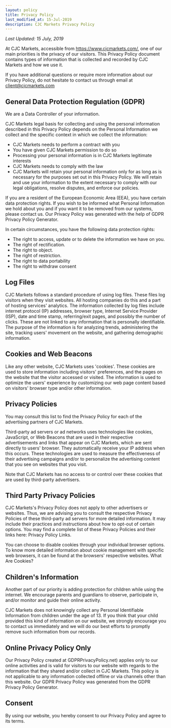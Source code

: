 ```yaml
---
layout: policy
title: Privacy Policy
last_modified_at: 15-Jul-2019
description: CJC Markets Privacy Policy
---
```

*Last Updated: 15 July, 2019* 

At CJC Markets, accessible from https://www.cjcmarkets.com/, one of our main priorities is the privacy of our visitors. This Privacy Policy document contains types of information that is collected and recorded by CJC Markets and how we use it.

If you have additional questions or require more information about our Privacy Policy, do not hesitate to contact us through email at client@cjcmarkets.com

## General Data Protection Regulation (GDPR)
We are a Data Controller of your information.

CJC Markets legal basis for collecting and using the personal information described in this Privacy Policy depends on the Personal Information we collect and the specific context in which we collect the information:

- CJC Markets needs to perform a contract with you
- You have given CJC Markets permission to do so
- Processing your personal information is in CJC Markets legitimate interests
- CJC Markets needs to comply with the law
- CJC Markets will retain your personal information only for as long as is necessary for the purposes set out in this Privacy Policy. We will retain and use your information to the extent necessary to comply with our legal obligations, resolve disputes, and enforce our policies.

If you are a resident of the European Economic Area (EEA), you have certain data protection rights. If you wish to be informed what Personal Information we hold about you and if you want it to be removed from our systems, please contact us. Our Privacy Policy was generated with the help of GDPR Privacy Policy Generator.

In certain circumstances, you have the following data protection rights:

- The right to access, update or to delete the information we have on you.
- The right of rectification.
- The right to object.
- The right of restriction.
- The right to data portability
- The right to withdraw consent

## Log Files
CJC Markets follows a standard procedure of using log files. These files log visitors when they visit websites. All hosting companies do this and a part of hosting services' analytics. The information collected by log files include internet protocol (IP) addresses, browser type, Internet Service Provider (ISP), date and time stamp, referring/exit pages, and possibly the number of clicks. These are not linked to any information that is personally identifiable. The purpose of the information is for analyzing trends, administering the site, tracking users' movement on the website, and gathering demographic information.

## Cookies and Web Beacons
Like any other website, CJC Markets uses 'cookies'. These cookies are used to store information including visitors' preferences, and the pages on the website that the visitor accessed or visited. The information is used to optimize the users' experience by customizing our web page content based on visitors' browser type and/or other information.

## Privacy Policies
You may consult this list to find the Privacy Policy for each of the advertising partners of CJC Markets.

Third-party ad servers or ad networks uses technologies like cookies, JavaScript, or Web Beacons that are used in their respective advertisements and links that appear on CJC Markets, which are sent directly to users' browser. They automatically receive your IP address when this occurs. These technologies are used to measure the effectiveness of their advertising campaigns and/or to personalize the advertising content that you see on websites that you visit.

Note that CJC Markets has no access to or control over these cookies that are used by third-party advertisers.

## Third Party Privacy Policies
CJC Markets's Privacy Policy does not apply to other advertisers or websites. Thus, we are advising you to consult the respective Privacy Policies of these third-party ad servers for more detailed information. It may include their practices and instructions about how to opt-out of certain options. You may find a complete list of these Privacy Policies and their links here: Privacy Policy Links.

You can choose to disable cookies through your individual browser options. To know more detailed information about cookie management with specific web browsers, it can be found at the browsers' respective websites. What Are Cookies?

## Children's Information
Another part of our priority is adding protection for children while using the internet. We encourage parents and guardians to observe, participate in, and/or monitor and guide their online activity.

CJC Markets does not knowingly collect any Personal Identifiable Information from children under the age of 13. If you think that your child provided this kind of information on our website, we strongly encourage you to contact us immediately and we will do our best efforts to promptly remove such information from our records.

## Online Privacy Policy Only
Our Privacy Policy created at GDPRPrivacyPolicy.net) applies only to our online activities and is valid for visitors to our website with regards to the information that they shared and/or collect in CJC Markets. This policy is not applicable to any information collected offline or via channels other than this website. Our GDPR Privacy Policy was generated from the GDPR Privacy Policy Generator.

## Consent
By using our website, you hereby consent to our Privacy Policy and agree to its terms.